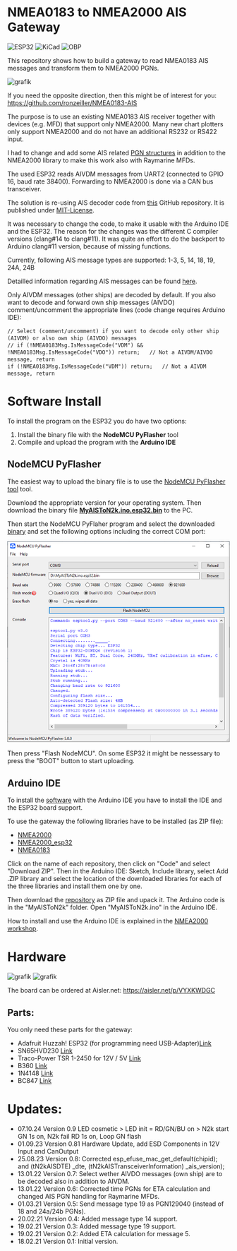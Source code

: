 # NMEA0183 to NMEA2000 AIS Gateway

![ESP32](https://img.shields.io/badge/ESP32-grey?logo=Espressif)
![KiCad](https://img.shields.io/badge/KiCad-darkblue?logo=KiCad)
![OBP](https://img.shields.io/badge/Sailing_with-OpenBoatsProjects-blue)

This repository shows how to build a gateway to read NMEA0183 AIS messages and transform them to NMEA2000 PGNs.

![grafik](https://github.com/gerryvel/NMEA2000-AIS-Gateway/assets/17195231/892ed235-b84e-4af3-bd27-74ac6808b6d8)

If you need the opposite direction, then this might be of interest for you: https://github.com/ronzeiller/NMEA0183-AIS

The purpose is to use an existing NMEA0183 AIS receiver together with devices (e.g. MFD) that support only NMEA2000.
Many new chart plotters only support NMEA2000 and do not have an additional RS232 or RS422 input.

I had to change and add some AIS related [PGN structures](https://github.com/AK-Homberger/NMEA2000-AIS-Gateway/blob/bea3ec6255678d2c806bf09e5bebd815074605ea/MyAISToN2k/NMEA0183AIStoNMEA2000.h#L73) in addition to the NMEA2000 library to make this work also with Raymarine MFDs.

The used ESP32 reads AIVDM messages from UART2 (connected to GPIO 16, baud rate 38400). Forwarding to NMEA2000 is done via a CAN bus transceiver.

The solution is re-using AIS decoder code from [this](https://github.com/aduvenhage/ais-decoder) GitHub repository. It is published under [MIT-License](https://github.com/aduvenhage/ais-decoder/blob/master/LICENSE).

It was necessary to change the code, to make it usable with the Arduino IDE and the ESP32. The reason for the changes was the different C compiler versions (clang#14 to clang#11). It was quite an effort to do the backport to Arduino clang#11 version, because of missing functions.

Currently, following AIS message types are supported: 1-3, 5, 14, 18, 19, 24A, 24B

Detailled information regarding AIS messages can be found [here](https://gpsd.gitlab.io/gpsd/AIVDM.html).

Only AIVDM messages (other ships) are decoded by default. If you also want to decode and forward own ship messages (AIVDO) comment/uncomment the appropriate lines (code change requires Arduino IDE):

```
// Select (comment/uncomment) if you want to decode only other ship (AIVDM) or also own ship (AIVDO) messages
// if (!NMEA0183Msg.IsMessageCode("VDM") && !NMEA0183Msg.IsMessageCode("VDO")) return;   // Not a AIVDM/AIVDO message, return
if (!NMEA0183Msg.IsMessageCode("VDM")) return;   // Not a AIVDM message, return
```
# Software Install
To install the program on the ESP32 you do have two options:

1. Install the binary file with the **NodeMCU PyFlasher** tool
2. Compile and upload the program with the **Arduino IDE**

## NodeMCU PyFlasher

The easiest way to upload the binary file is to use the [NodeMCU PyFlasher tool](https://github.com/marcelstoer/nodemcu-pyflasher) tool.

Download the appropriate version for your operating system. Then download the binary file **[MyAISToN2k.ino.esp32.bin](https://github.com/AK-Homberger/NMEA2000-AIS-Gateway/blob/main/MyAISToN2k.ino.esp32.bin)** to the PC.

Then start the NodeMCU PyFlaher program and select the downloaded [binary](https://github.com/AK-Homberger/NMEA2000-AIS-Gateway/blob/main/MyAISToN2k.ino.esp32.bin) and set the following options including the correct COM port:

![Esptool](https://github.com/AK-Homberger/NMEA2000-AIS-Gateway/blob/main/NodeMCUPyFlasher.png)

Then press "Flash NodeMCU". On some ESP32 it might be nessessary to press the "BOOT" button to start uploading.

## Arduino IDE

To install the [software](https://github.com/AK-Homberger/NMEA2000-AIS-Gateway/tree/main/MyAISToN2k) with the Arduino IDE you have to install the IDE and the ESP32 board support.

To use the gateway the following libraries have to be installed (as ZIP file):
- [NMEA2000](https://github.com/ttlappalainen/NMEA2000)
- [NMEA2000_esp32](https://github.com/ttlappalainen/NMEA2000_esp32)
- [NMEA0183](https://github.com/ttlappalainen/NMEA0183)

Click on the name of each repository, then click on "Code" and select "Download ZIP". Then in the Arduino IDE: Sketch, Include library, select Add .ZIP library and select the location of the downloaded libraries for each of the three libraries and install them one by one.

Then download the [repository](https://github.com/AK-Homberger/NMEA2000-AIS-Gateway/archive/refs/heads/main.zip) as ZIP file and upack it.
The Arduino code is in the "MyAISToN2k" folder. Open "MyAISToN2k.ino" in the Arduino IDE.

How to install and use the Arduino IDE is explained in the [NMEA2000 workshop](https://github.com/AK-Homberger/NMEA2000-Workshop).

# Hardware

![grafik](https://github.com/gerryvel/NMEA2000-AIS-Gateway/assets/17195231/8e712a91-7659-4c04-9c1b-aaa15964ecfc)
![grafik](https://github.com/gerryvel/NMEA2000-AIS-Gateway/assets/17195231/90d778f7-7d0f-4435-b715-f36132301e8c)

The board can be ordered at Aisler.net: https://aisler.net/p/VYXKWDGC

## Parts:
You only need these parts for the gateway:

- Adafruit Huzzah! ESP32 (for programming need USB-Adapter)[Link](https://www.exp-tech.de/plattformen/internet-of-things-iot/9350/adafruit-huzzah32-esp32-breakout-board)
- SN65HVD230 [Link](https://www.reichelt.de/high-speed-can-transceiver-1-mbit-s-3-3-v-so-8-sn-65hvd230d-p58427.html?&trstct=pos_0&nbc=1)
- Traco-Power TSR 1-2450 for 12V / 5V [Link](https://www.reichelt.de/dc-dc-wandler-tsr-1-1-w-5-v-1000-ma-sil-to-220-tsr-1-2450-p116850.html?search=tsr+1-24)
- B360 [Link](https://www.reichelt.de/schottkydiode-60-v-3-a-do-214ab-smc-b-360-f-p95202.html?&trstct=pos_10&nbc=1)
- 1N4148 [Link](https://www.reichelt.de/schalt-diode-100-v-150-ma-do-35-1n-4148-dio-p219454.html?&nbc=1)
- BC847 [Link](https://www.reichelt.de/bipolartransistor-npn-45v-0-1a-0-25w-sot-23-bc-847a-smd-p18561.html?&nbc=1)


# Updates:
- 07.10.24 Version 0.9 LED cosmetic > LED init = RD/GN/BU on > N2k start GN 1s on, N2k fail RD 1s on, Loop GN flash
- 01.09.23 Version 0.81 Hardware Update, add ESD Components in 12V Input and CanOutput 
- 25.08.23 Version 0.8: Corrected esp_efuse_mac_get_default(chipid); and  (tN2kAISDTE) _dte, (tN2kAISTransceiverInformation) _ais_version);
- 13.01.22 Version 0.7: Select wether AIVDO messages (own ship) are to be decoded also in addition to AIVDM.
- 13.01.22 Version 0.6: Corrected time PGNs for ETA calculation and changed AIS PGN handling for Raymarine MFDs.
- 01.03.21 Version 0.5: Send message type 19 as PGN129040 (instead of 18 and 24a/24b PGNs).
- 20.02.21 Version 0.4: Added message type 14 support.
- 19.02.21 Version 0.3: Added message type 19 support.
- 19.02.21 Version 0.2: Added ETA calculation for message 5.
- 18.02.21 Version 0.1: Initial version.
